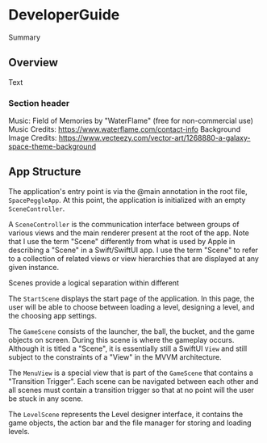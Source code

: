 # DeveloperGuide

<!--@START_MENU_TOKEN@-->Summary<!--@END_MENU_TOKEN@-->

## Overview

<!--@START_MENU_TOKEN@-->Text<!--@END_MENU_TOKEN@-->

### Section header

Music: Field of Memories by "WaterFlame" (free for non-commercial use)
Music Credits: https://www.waterflame.com/contact-info
Background Image Credits: https://www.vecteezy.com/vector-art/1268880-a-galaxy-space-theme-background

## App Structure

The application's entry point is via the @main annotation in the root file,
`SpacePeggleApp`. At this point, the application is initialized with
an empty `SceneController`.

A `SceneController` is the communication interface between groups of various
views and the main renderer present at the root of the app. Note that I use
the term "Scene" differently from what is used by Apple in describing a "Scene"
in a Swift/SwiftUI app. I use the term "Scene" to refer to a collection of related 
views or view hierarchies that are displayed at any given instance. 

Scenes provide a logical separation within different 

The `StartScene` displays the start page of the application. In this page, the
user will be able to choose between loading a level, designing a level, and the
choosing app settings.

The `GameScene` consists of the launcher, the ball, the bucket, and
the game objects on screen. During this scene is where the gameplay occurs. 
Although it is titled a "Scene", it is essentially still a SwiftUI `View` and
still subject to the constraints of a "View" in the MVVM architecture. 

The `MenuView` is a special view that is part of the `GameScene` that contains
a "Transition Trigger". Each scene can be navigated between each other and all
scenes must contain a transition trigger so that at no point will the user be
stuck in any scene.

The `LevelScene` represents the Level designer interface, it contains the game objects,
the action bar and the file manager for storing and loading levels.


